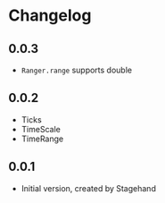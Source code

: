# Changelog

## 0.0.3

- `Ranger.range` supports double

## 0.0.2

- Ticks
- TimeScale
- TimeRange

## 0.0.1

- Initial version, created by Stagehand
